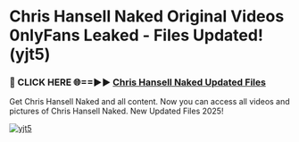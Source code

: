 # Chris Hansell Naked Original Videos 0nlyFans Leaked - Files Updated! (yjt5)

<h3>🔴 CLICK HERE 🌐==►► <a href="https://tinyurl.com/yckcrads" rel="nofollow">Chris Hansell Naked Updated Files</a></h3>

Get Chris Hansell Naked and all content. Now you can access all videos and pictures of Chris Hansell Naked. New Updated Files 2025!

[![yjt5](https://i.imgur.com/hpKpOFt.gif)](https://tinyurl.com/yckcrads)
